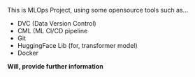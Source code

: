 This is MLOps Project, using some opensource tools such as...
- DVC (Data Version Control)
- CML (ML CI/CD pipeline
- Git
- HuggingFace Lib (for, transformer model)
- Docker

**Will, provide further information**
